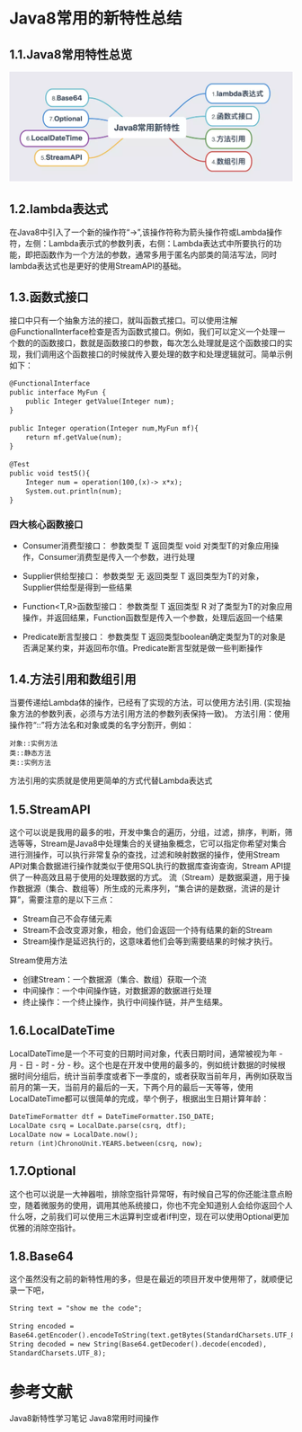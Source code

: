 # Java8常用的新特性总结
## 1.1.Java8常用特性总览
![](https://github.com/samjustin8231/JavaGuide/blob/master/Java%E5%9F%BA%E7%A1%80/java8/java8%E5%B8%B8%E7%94%A8%E7%89%B9%E6%80%A7)

## 1.2.lambda表达式
在Java8中引入了一个新的操作符“->”,该操作符称为箭头操作符或Lambda操作符，左侧：Lambda表示式的参数列表，右侧：Lambda表达式中所要执行的功能，即把函数作为一个方法的参数，通常多用于匿名内部类的简洁写法，同时lambda表达式也是更好的使用StreamAPI的基础。

## 1.3.函数式接口
接口中只有一个抽象方法的接口，就叫函数式接口。可以使用注解@FunctionalInterface检查是否为函数式接口。例如，我们可以定义一个处理一个数的的函数接口，数就是函数接口的参数，每次怎么处理就是这个函数接口的实现，我们调用这个函数接口的时候就传入要处理的数字和处理逻辑就可。简单示例如下：

```
@FunctionalInterface
public interface MyFun {
    public Integer getValue(Integer num);
}

public Integer operation(Integer num,MyFun mf){
    return mf.getValue(num);
}

@Test
public void test5(){
    Integer num = operation(100,(x)-> x*x);
    System.out.println(num);
}
```

### 四大核心函数接口

* Consumer消费型接口： 参数类型 T 返回类型 void 对类型T的对象应用操作，Consumer消费型是传入一个参数，进行处理

* Supplier供给型接口： 参数类型 无 返回类型 T 返回类型为T的对象，Supplier供给型是得到一些结果

* Function<T,R>函数型接口： 参数类型 T 返回类型 R 对了类型为T的对象应用操作，并返回结果，Function函数型是传入一个参数，处理后返回一个结果

* Predicate断言型接口： 参数类型 T 返回类型boolean确定类型为T的对象是否满足某约束，并返回布尔值。Predicate断言型就是做一些判断操作

## 1.4.方法引用和数组引用
当要传递给Lambda体的操作，已经有了实现的方法，可以使用方法引用. (实现抽象方法的参数列表，必须与方法引用方法的参数列表保持一致)。 方法引用：使用操作符“::”将方法名和对象或类的名字分割开，例如：

```
对象::实例方法
类::静态方法
类::实例方法
```


方法引用的实质就是使用更简单的方式代替Lambda表达式

## 1.5.StreamAPI
这个可以说是我用的最多的啦，开发中集合的遍历，分组，过滤，排序，判断，筛选等等，Stream是Java8中处理集合的关键抽象概念，它可以指定你希望对集合进行测操作，可以执行非常复杂的查找，过滤和映射数据的操作，使用Stream API对集合数据进行操作就类似于使用SQL执行的数据库查询查询，Stream API提供了一种高效且易于使用的处理数据的方式。 流（Stream）是数据渠道，用于操作数据源（集合、数组等）所生成的元素序列，“集合讲的是数据，流讲的是计算”，需要注意的是以下三点：

* Stream自己不会存储元素
* Stream不会改变源对象，相会，他们会返回一个持有结果的新的Stream
* Stream操作是延迟执行的，这意味着他们会等到需要结果的时候才执行。

Stream使用方法

* 创建Stream：一个数据源（集合、数组）获取一个流
* 中间操作：一个中间操作链，对数据源的数据进行处理
* 终止操作：一个终止操作，执行中间操作链，并产生结果。

## 1.6.LocalDateTime
LocalDateTime是一个不可变的日期时间对象，代表日期时间，通常被视为年 - 月 - 日 - 时 - 分 - 秒。这个也是在开发中使用的最多的，例如统计数据的时候根据时间分组后，统计当前季度或者下一季度的，或者获取当前年月，再例如获取当前月的第一天，当前月的最后的一天，下两个月的最后一天等等，使用LocalDateTime都可以很简单的完成，举个例子，根据出生日期计算年龄：

```
DateTimeFormatter dtf = DateTimeFormatter.ISO_DATE;
LocalDate csrq = LocalDate.parse(csrq, dtf);
LocalDate now = LocalDate.now();
return (int)ChronoUnit.YEARS.between(csrq, now);
```

## 1.7.Optional
这个也可以说是一大神器啦，排除空指针异常呀，有时候自己写的你还能注意点盼空，随着微服务的使用，调用其他系统接口，你也不完全知道别人会给你返回个人什么呀，之前我们可以使用三木运算判空或者if判空，现在可以使用Optional更加优雅的消除空指针。

## 1.8.Base64
这个虽然没有之前的新特性用的多，但是在最近的项目开发中使用带了，就顺便记录一下吧，

```
String text = "show me the code";

String encoded = Base64.getEncoder().encodeToString(text.getBytes(StandardCharsets.UTF_8));
String decoded = new String(Base64.getDecoder().decode(encoded), StandardCharsets.UTF_8);

```

# 参考文献

Java8新特性学习笔记
Java8常用时间操作
